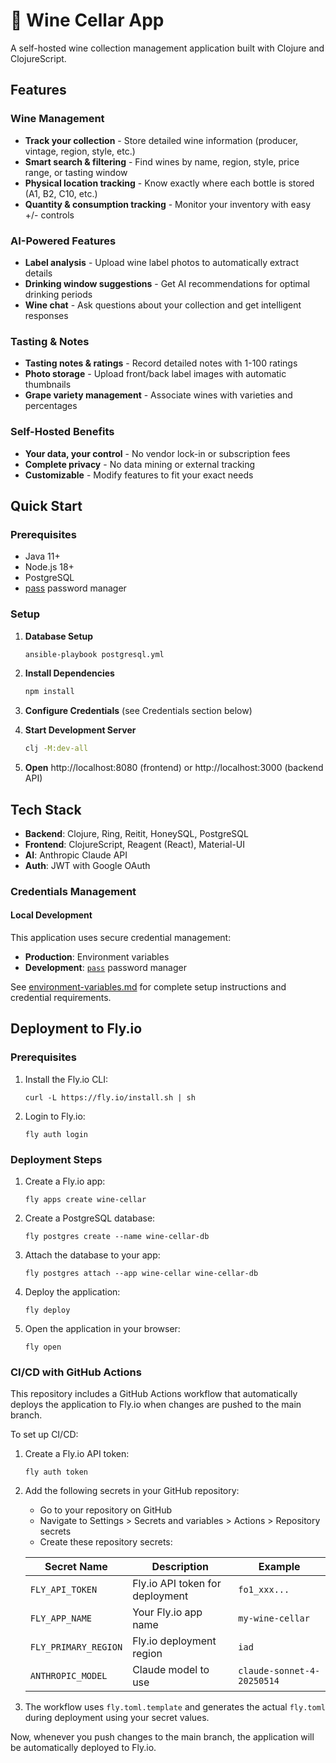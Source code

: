 # 🍷 Wine Cellar App

A self-hosted wine collection management application built with Clojure and ClojureScript.

## Features

### Wine Management
- **Track your collection** - Store detailed wine information (producer, vintage, region, style, etc.)
- **Smart search & filtering** - Find wines by name, region, style, price range, or tasting window
- **Physical location tracking** - Know exactly where each bottle is stored (A1, B2, C10, etc.)
- **Quantity & consumption tracking** - Monitor your inventory with easy +/- controls

### AI-Powered Features
- **Label analysis** - Upload wine label photos to automatically extract details
- **Drinking window suggestions** - Get AI recommendations for optimal drinking periods  
- **Wine chat** - Ask questions about your collection and get intelligent responses

### Tasting & Notes
- **Tasting notes & ratings** - Record detailed notes with 1-100 ratings
- **Photo storage** - Upload front/back label images with automatic thumbnails
- **Grape variety management** - Associate wines with varieties and percentages

### Self-Hosted Benefits
- **Your data, your control** - No vendor lock-in or subscription fees
- **Complete privacy** - No data mining or external tracking
- **Customizable** - Modify features to fit your exact needs

## Quick Start

### Prerequisites
- Java 11+
- Node.js 18+
- PostgreSQL
- [pass](https://www.passwordstore.org/) password manager

### Setup
1. **Database Setup**
   ```bash
   ansible-playbook postgresql.yml
   ```

2. **Install Dependencies**
   ```bash
   npm install
   ```

3. **Configure Credentials** (see Credentials section below)

4. **Start Development Server**
   ```bash
   clj -M:dev-all
   ```

5. **Open** http://localhost:8080 (frontend) or http://localhost:3000 (backend API)

## Tech Stack
- **Backend**: Clojure, Ring, Reitit, HoneySQL, PostgreSQL
- **Frontend**: ClojureScript, Reagent (React), Material-UI  
- **AI**: Anthropic Claude API
- **Auth**: JWT with Google OAuth

### Credentials Management

#### Local Development

This application uses secure credential management:
- **Production**: Environment variables
- **Development**: [`pass`](https://www.passwordstore.org/) password manager

See [environment-variables.md](docs/environment-variables.md) for complete setup instructions and credential requirements.

## Deployment to Fly.io

### Prerequisites

1. Install the Fly.io CLI:
   ```
   curl -L https://fly.io/install.sh | sh
   ```

2. Login to Fly.io:
   ```
   fly auth login
   ```

### Deployment Steps

1. Create a Fly.io app:
   ```
   fly apps create wine-cellar
   ```

2. Create a PostgreSQL database:
   ```
   fly postgres create --name wine-cellar-db
   ```

3. Attach the database to your app:
   ```
   fly postgres attach --app wine-cellar wine-cellar-db
   ```

5. Deploy the application:
   ```
   fly deploy
   ```

6. Open the application in your browser:
   ```
   fly open
   ```

### CI/CD with GitHub Actions

This repository includes a GitHub Actions workflow that automatically deploys the application to Fly.io when changes are pushed to the main branch.

To set up CI/CD:

1. Create a Fly.io API token:
   ```
   fly auth token
   ```

2. Add the following secrets in your GitHub repository:
   - Go to your repository on GitHub
   - Navigate to Settings > Secrets and variables > Actions > Repository secrets
   - Create these repository secrets:

   | Secret Name | Description | Example |
   |-------------|-------------|---------|
   | `FLY_API_TOKEN` | Fly.io API token for deployment | `fo1_xxx...` |
   | `FLY_APP_NAME` | Your Fly.io app name | `my-wine-cellar` |
   | `FLY_PRIMARY_REGION` | Fly.io deployment region | `iad` |
   | `ANTHROPIC_MODEL` | Claude model to use | `claude-sonnet-4-20250514` |

3. The workflow uses `fly.toml.template` and generates the actual `fly.toml` during deployment using your secret values.

Now, whenever you push changes to the main branch, the application will be automatically deployed to Fly.io.
